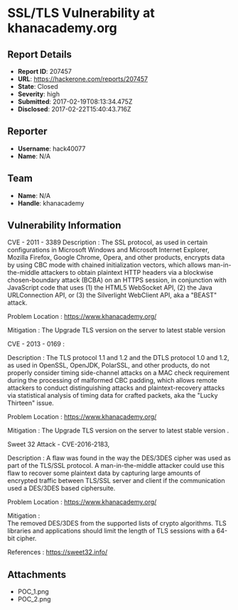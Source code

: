 #  SSL/TLS Vulnerability at khanacademy.org

## Report Details
- **Report ID**: 207457
- **URL**: https://hackerone.com/reports/207457
- **State**: Closed
- **Severity**: high
- **Submitted**: 2017-02-19T08:13:34.475Z
- **Disclosed**: 2017-02-22T15:40:43.716Z

## Reporter
- **Username**: hack40077
- **Name**: N/A

## Team
- **Name**: N/A
- **Handle**: khanacademy

## Vulnerability Information

CVE - 2011 - 3389
Description : 
The SSL protocol, as used in certain configurations in Microsoft Windows and Microsoft Internet Explorer, Mozilla Firefox, Google Chrome, Opera, and other products, encrypts data by using CBC mode with chained initialization vectors, which allows man-in-the-middle attackers to obtain plaintext HTTP headers via a blockwise chosen-boundary attack (BCBA) on an HTTPS session, in conjunction with JavaScript code that uses (1) the HTML5 WebSocket API, (2) the Java URLConnection API, or (3) the Silverlight WebClient API, aka a "BEAST" attack.

Problem Location : 
https://www.khanacademy.org/

Mitigation : 
The Upgrade TLS version on the server to latest stable version

CVE - 2013 - 0169 :

Description : 
The TLS protocol 1.1 and 1.2 and the DTLS protocol 1.0 and 1.2, as used in OpenSSL, OpenJDK, PolarSSL, and other products, do not properly consider timing side-channel attacks on a MAC check requirement during the processing of malformed CBC padding, which allows remote attackers to conduct distinguishing attacks and plaintext-recovery attacks via statistical analysis of timing data for crafted packets, aka the "Lucky Thirteen" issue.

Problem Location : 
https://www.khanacademy.org/

Mitigation : 
The Upgrade TLS version on the server to latest stable version .


Sweet 32 Attack - CVE-2016-2183, 

Description : 
A flaw was found in the way the DES/3DES cipher was used as part of the TLS/SSL protocol. A man-in-the-middle attacker could use this flaw to recover some plaintext data by capturing large amounts of encrypted traffic between TLS/SSL server and client if the communication used a DES/3DES based ciphersuite.

Problem Location : 
https://www.khanacademy.org/

Mitigation :  
The  removed DES/3DES from the supported lists of crypto algorithms.
TLS libraries and applications should limit the length of TLS sessions with a 64-bit cipher.

References : 
https://sweet32.info/



## Attachments
- POC_1.png
- POC_2.png
